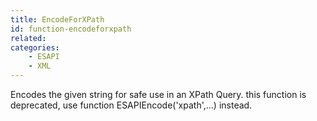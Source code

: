 ```yaml
---
title: EncodeForXPath
id: function-encodeforxpath
related:
categories:
    - ESAPI
    - XML
---
```


Encodes the given string for safe use in an XPath Query.
		this function is deprecated, use function ESAPIEncode('xpath',...) instead.